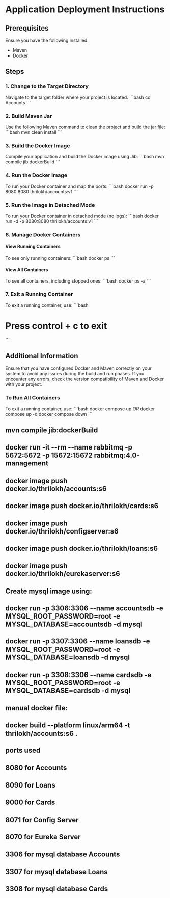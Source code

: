 # Application Deployment Instructions

## Prerequisites
Ensure you have the following installed:
- Maven
- Docker

## Steps

### 1. Change to the Target Directory
Navigate to the target folder where your project is located.
\```bash
cd Accounts
\```

### 2. Build Maven Jar
Use the following Maven command to clean the project and build the jar file:
\```bash
mvn clean install
\```

### 3. Build the Docker Image
Compile your application and build the Docker image using Jib:
\```bash
mvn compile jib:dockerBuild
\```

### 4. Run the Docker Image
To run your Docker container and map the ports:
\```bash
docker run -p 8080:8080 thrilokh/accounts:v1
\```

### 5. Run the Image in Detached Mode
To run your Docker container in detached mode (no logs):
\```bash
docker run -d -p 8080:8080 thrilokh/accounts:v1
\```

### 6. Manage Docker Containers

#### View Running Containers
To see only running containers:
\```bash
docker ps
\```

#### View All Containers
To see all containers, including stopped ones:
\```bash
docker ps -a
\```

### 7. Exit a Running Container
To exit a running container, use:
\```bash
# Press control + c to exit
\```

## Additional Information

Ensure that you have configured Docker and Maven correctly on your system to avoid any issues during the build and run phases. If you encounter any errors, check the version compatibility of Maven and Docker with your project.


### To Run All Containers
To exit a running container, use:
\```bash
docker compose up *OR* docker compose up -d
docker compose down
\```
## mvn compile jib:dockerBuild
## docker run -it --rm --name rabbitmq -p 5672:5672 -p 15672:15672 rabbitmq:4.0-management
## docker image push docker.io/thrilokh/accounts:s6
## docker image push docker.io/thrilokh/cards:s6
## docker image push docker.io/thrilokh/configserver:s6
## docker image push docker.io/thrilokh/loans:s6
## docker image push docker.io/thrilokh/eurekaserver:s6

## Create mysql image using:

## docker run -p 3306:3306 --name accountsdb -e MYSQL_ROOT_PASSWORD=root -e MYSQL_DATABASE=accountsdb -d mysql
## docker run -p 3307:3306 --name loansdb -e MYSQL_ROOT_PASSWORD=root -e MYSQL_DATABASE=loansdb -d mysql
## docker run -p 3308:3306 --name cardsdb -e MYSQL_ROOT_PASSWORD=root -e MYSQL_DATABASE=cardsdb -d mysql



## manual docker file: 
## docker build --platform linux/arm64 -t thrilokh/accounts:s6 .

## ports used
## 8080 for Accounts
## 8090 for Loans
## 9000 for Cards
## 8071 for Config Server
## 8070 for Eureka Server
## 3306 for mysql database Accounts
## 3307 for mysql database Loans
## 3308 for mysql database Cards